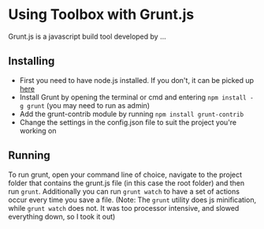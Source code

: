 # Using Toolbox with Grunt.js

Grunt.js is a javascript build tool developed by ...

## Installing

* First you need to have node.js installed. If you don't, it can be picked up [here](http://www.google.com)
* Install Grunt by opening the terminal or cmd and entering `npm install -g grunt` (you may need to run as admin)
* Add the grunt-contrib module by running `npm install grunt-contrib`
* Change the settings in the config.json file to suit the project you're working on

## Running

To run grunt, open your command line of choice, navigate to the project folder that contains the grunt.js file (in this case the root folder) and then run `grunt`. Additionally you can run `grunt watch` to have a set of actions occur every time you save a file. (Note: The `grunt` utility does js minification, while `grunt watch` does not. It was too processor intensive, and slowed everything down, so I took it out)
